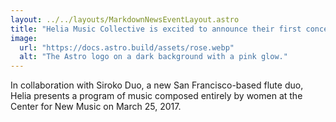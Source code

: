 ```yaml
---
layout: ../../layouts/MarkdownNewsEventLayout.astro
title: "Helia Music Collective is excited to announce their first concert, featuring Siroko Duo!"
image:
  url: "https://docs.astro.build/assets/rose.webp"
  alt: "The Astro logo on a dark background with a pink glow."
---
```


In collaboration with Siroko Duo, a new San Francisco-based flute duo, Helia presents a program of music composed entirely by women at the Center for New Music on March 25, 2017.
